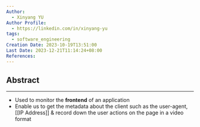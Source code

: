 ```yaml
---
Author:
  - Xinyang YU
Author Profile:
  - https://linkedin.com/in/xinyang-yu
tags:
  - software_engineering
Creation Date: 2023-10-19T13:51:00
Last Date: 2023-12-21T11:14:24+08:00
References: 
---
```

## Abstract
---
- Used to monitor the **frontend** of an application
- Enable us to get the metadata about the client such as the user-agent, [[IP Address]] & record down the user actions on the page in a video format 